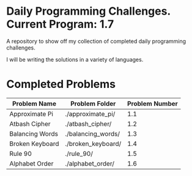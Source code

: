 # Daily Programming Challenges. Current Program: 1.7

A repository to show off my collection of completed daily programming challenges.

I will be writing the solutions in a variety of languages.


# Completed Problems

| Problem Name    | Problem Folder     | Problem Number |
| --------------- | ------------------ | -------------- |
| Approximate Pi  | ./approximate_pi/  | 1.1            |
| Atbash Cipher   | ./atbash_cipher/   | 1.2            |
| Balancing Words | ./balancing_words/ | 1.3            |
| Broken Keyboard | ./broken_keyboard/ | 1.4            |
| Rule 90         | ./rule_90/         | 1.5            |
| Alphabet Order  | ./alphabet_order/  | 1.6            |

